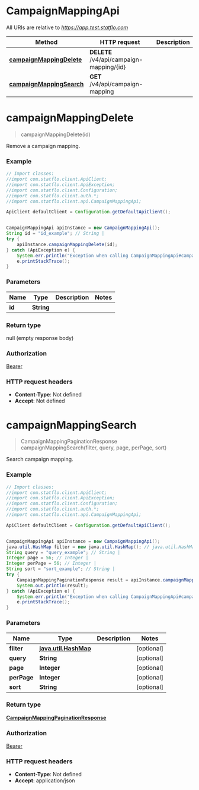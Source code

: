 # CampaignMappingApi

All URIs are relative to *https://app.test.statflo.com*

Method | HTTP request | Description
------------- | ------------- | -------------
[**campaignMappingDelete**](CampaignMappingApi.md#campaignMappingDelete) | **DELETE** /v4/api/campaign-mapping/{id} | 
[**campaignMappingSearch**](CampaignMappingApi.md#campaignMappingSearch) | **GET** /v4/api/campaign-mapping | 

<a name="campaignMappingDelete"></a>
# **campaignMappingDelete**
> campaignMappingDelete(id)



Remove a campaign mapping.

### Example
```java
// Import classes:
//import com.statflo.client.ApiClient;
//import com.statflo.client.ApiException;
//import com.statflo.client.Configuration;
//import com.statflo.client.auth.*;
//import com.statflo.client.api.CampaignMappingApi;

ApiClient defaultClient = Configuration.getDefaultApiClient();


CampaignMappingApi apiInstance = new CampaignMappingApi();
String id = "id_example"; // String | 
try {
    apiInstance.campaignMappingDelete(id);
} catch (ApiException e) {
    System.err.println("Exception when calling CampaignMappingApi#campaignMappingDelete");
    e.printStackTrace();
}
```

### Parameters

Name | Type | Description  | Notes
------------- | ------------- | ------------- | -------------
 **id** | **String**|  |

### Return type

null (empty response body)

### Authorization

[Bearer](../README.md#Bearer)

### HTTP request headers

 - **Content-Type**: Not defined
 - **Accept**: Not defined

<a name="campaignMappingSearch"></a>
# **campaignMappingSearch**
> CampaignMappingPaginationResponse campaignMappingSearch(filter, query, page, perPage, sort)



Search campaign mapping.

### Example
```java
// Import classes:
//import com.statflo.client.ApiClient;
//import com.statflo.client.ApiException;
//import com.statflo.client.Configuration;
//import com.statflo.client.auth.*;
//import com.statflo.client.api.CampaignMappingApi;

ApiClient defaultClient = Configuration.getDefaultApiClient();


CampaignMappingApi apiInstance = new CampaignMappingApi();
java.util.HashMap filter = new java.util.HashMap(); // java.util.HashMap | 
String query = "query_example"; // String | 
Integer page = 56; // Integer | 
Integer perPage = 56; // Integer | 
String sort = "sort_example"; // String | 
try {
    CampaignMappingPaginationResponse result = apiInstance.campaignMappingSearch(filter, query, page, perPage, sort);
    System.out.println(result);
} catch (ApiException e) {
    System.err.println("Exception when calling CampaignMappingApi#campaignMappingSearch");
    e.printStackTrace();
}
```

### Parameters

Name | Type | Description  | Notes
------------- | ------------- | ------------- | -------------
 **filter** | [**java.util.HashMap**](.md)|  | [optional]
 **query** | **String**|  | [optional]
 **page** | **Integer**|  | [optional]
 **perPage** | **Integer**|  | [optional]
 **sort** | **String**|  | [optional]

### Return type

[**CampaignMappingPaginationResponse**](CampaignMappingPaginationResponse.md)

### Authorization

[Bearer](../README.md#Bearer)

### HTTP request headers

 - **Content-Type**: Not defined
 - **Accept**: application/json

